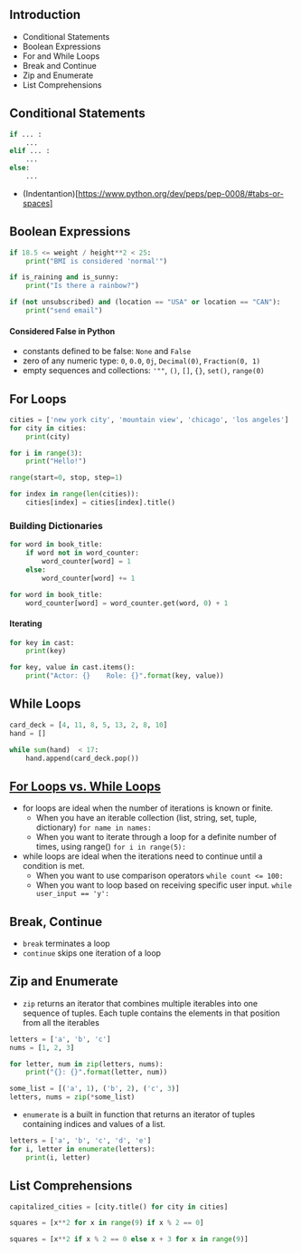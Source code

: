 ## Introduction
- Conditional Statements
- Boolean Expressions
- For and While Loops
- Break and Continue
- Zip and Enumerate
- List Comprehensions

## Conditional Statements
```python
if ... :
    ...
elif ... :
    ...
else:
    ...
```
- (Indentantion)[https://www.python.org/dev/peps/pep-0008/#tabs-or-spaces]

## Boolean Expressions
```python
if 18.5 <= weight / height**2 < 25:
    print("BMI is considered 'normal'")

if is_raining and is_sunny:
    print("Is there a rainbow?")

if (not unsubscribed) and (location == "USA" or location == "CAN"):
    print("send email")
```
#### Considered False in Python
- constants defined to be false: `None` and `False`
- zero of any numeric type: `0`, `0.0`, `0j`, `Decimal(0)`, `Fraction(0, 1)`
- empty sequences and collections: `'""`, `()`, `[]`, `{}`, `set()`, `range(0)`

## For Loops
```python
cities = ['new york city', 'mountain view', 'chicago', 'los angeles']
for city in cities:
    print(city)

for i in range(3):
    print("Hello!")

range(start=0, stop, step=1)

for index in range(len(cities)):
    cities[index] = cities[index].title()
```

### Building Dictionaries
```python
for word in book_title:
    if word not in word_counter:
        word_counter[word] = 1
    else:
        word_counter[word] += 1

for word in book_title:
    word_counter[word] = word_counter.get(word, 0) + 1
```

#### Iterating
```python
for key in cast:
    print(key)

for key, value in cast.items():
    print("Actor: {}    Role: {}".format(key, value))
```

## While Loops
```python
card_deck = [4, 11, 8, 5, 13, 2, 8, 10]
hand = []

while sum(hand)  < 17:
    hand.append(card_deck.pop())
```

## [For Loops vs. While Loops](https://stackoverflow.com/questions/920645/when-to-use-while-or-for-in-python)
- for loops are ideal when the number of iterations is known or finite.
    - When you have an iterable collection (list, string, set, tuple, dictionary)
    `for name in names:`
    - When you want to iterate through a loop for a definite number of times, using range()
    `for i in range(5):`
- while loops are ideal when the iterations need to continue until a condition is met.
    - When you want to use comparison operators
    `while count <= 100:`
    - When you want to loop based on receiving specific user input.
    `while user_input == 'y':`

## Break, Continue
- `break` terminates a loop
- `continue` skips one iteration of a loop

## Zip and Enumerate
- `zip` returns an iterator that combines multiple iterables into one sequence of tuples. Each tuple contains the elements in that position from all the iterables
```python
letters = ['a', 'b', 'c']
nums = [1, 2, 3]

for letter, num in zip(letters, nums):
    print("{}: {}".format(letter, num))

some_list = [('a', 1), ('b', 2), ('c', 3)]
letters, nums = zip(*some_list)
```
- `enumerate` is a built in function that returns an iterator of tuples containing indices and values of a list.
```python
letters = ['a', 'b', 'c', 'd', 'e']
for i, letter in enumerate(letters):
    print(i, letter)
```

## List Comprehensions
```python
capitalized_cities = [city.title() for city in cities]

squares = [x**2 for x in range(9) if x % 2 == 0]

squares = [x**2 if x % 2 == 0 else x + 3 for x in range(9)]
```